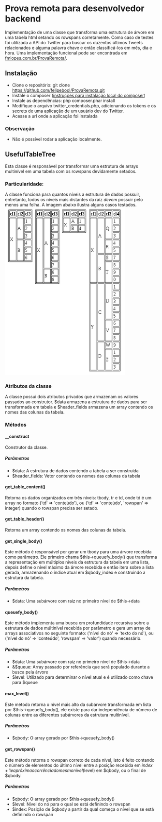 # Prova remota para desenvolvedor backend
Implementação de uma classe que transforma uma estrutura de árvore em uma tabela
html setando os rowspans corretamente. Como caso de testes foi utilizada a API
do Twitter para buscar os duzentos últimos Tweets relacionados e alguma palavra
chave e então classificá-los em mês, dia e hora. Uma implementação funcional
pode ser encontrada em [fmlopes.com.br/ProvaRemota/](https://www.fmlopes.com.br/ProvaRemota/).

## Instalação
* Clone o repositório: git clone https://github.com/felipebool/ProvaRemota.git
* Instale o composer ([instruções para instalação local do composer](http://getcomposer.org/download))
* Instale as dependências: php composer.phar install
* Modifique o arquivo twitter\_credentials.php, adicionando os tokens e os secrets de uma aplicação de um usuário dev do Twitter.
* Acesse a url onde a aplicação foi instalada

### Observação
* Não é possível rodar a aplicação localmente.


## UsefulTableTree
Esta classe é responsável por transformar uma estrutura de arrays multinível
em uma tabela com os rowspans devidamente setados.

### Particularidade:
A classe funciona para quantos níveis a estrutura de dados possuir, entretanto,
todos os níveis mais distantes da raiz *devem* possuir pelo menos uma folha.
A imagem abaixo ilustra alguns casos testados.
![Alt Testes](images/testes.png "Alguns testes variando quantidade de elementos e altura da árvore")


### Atributos da classe
A classe possui dois atributos privados que armazenam os valores passados ao construtor.
$data armazena a estrutura de dados para ser transformada em tabela e $header\_fields
armazena um array contendo os nomes das colunas da tabela.


### Métodos

#### __construct
Construtor da classe.

##### Parâmetros
* $data: A estrutura de dados contendo a tabela a ser construída
* $header\_fields: Vetor contendo os nomes das colunas da tabela

#### get\_table\_content()
Retorna os dados organizados em três níveis: tbody, tr e td, onde td é um array
no formato ('td' => 'conteúdo'), ou ('td' => 'conteúdo', 'rowspan' => integer)
quando o rowspan precisa ser setado.

#### get\_table\_header()
Retorna um array contendo os nomes das colunas da tabela.

#### get\_single\_body()
Este método é responsável por gerar um tbody para uma árvore recebida como parâmetro.
Ele primeiro chama $this->queuefy\_body() que transforma a representação em múltiplos
níveis da estrutura da tabela em uma lista, depois define o nível máximo da árvore
recebida e então itera sobre a lista gerada, armazenando o índice atual em $qbody\_index
e construindo a estrutura da tabela.

##### Parâmetros
* $data: Uma subárvore com raiz no primeiro nível de $this->data


#### queuefy\_body()
Este método implementa uma busca em profundidade recursiva sobre a estrutura
de dados múltinível recebida por parâmetro e gera um array de arrays associativos
no seguinte formato: ('nível do nó' => 'texto do nó'), ou ('nível do nó' => 'conteúdo', 'rowspan' => 'valor')
quando necessário.

##### Parâmetros
* $data: Uma subárvore com raiz no primeiro nível de $this->data
* &$queue: Array passado por referência que será populado durante a busca pela árvore
* $level: Utilizado para determinar o nível atual e é utilizado como chave para $queue


#### max\_level()
Este método retorna o nível mais alto da subárvore transformada em lista por $this->queuefy\_body(),
ele existe para dar independência de número de colunas entre as diferentes subárvores da estrutura
multinível.

##### Parâmetros
* $qbody: O array gerado por $this->queuefy\_body()



#### get\_rowspan()
Este método retorna o rowspan correto de cada nível, isto é feito contando o número de
elementos do último nível entre a posição recebida em $index + 1 e a próxima ocorrência
do mesmo nível ($level) em $qbody, ou o final de $qbody.

##### Parâmetros 
* $qbody: O array gerado por $this->queuefy\_body()
* $level: Nível do nó para o qual se está definindo o rowspan
* $index: Posição de $qbody a partir da qual começa o nível que se está definindo o rowspan

